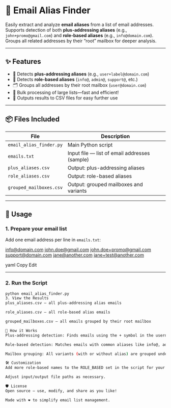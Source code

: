 # 📧 Email Alias Finder

Easily extract and analyze **email aliases** from a list of email addresses.  
Supports detection of both **plus-addressing aliases** (e.g., `john+promo@gmail.com`) and **role-based aliases** (e.g., `info@domain.com`).  
Groups all related addresses by their “root” mailbox for deeper analysis.

---

## ✨ Features

- 🔎 Detects **plus-addressing aliases** (e.g., `user+label@domain.com`)
- 📧 Detects **role-based aliases** (`info@`, `admin@`, `support@`, etc.)
- 🗂 Groups all addresses by their root mailbox (`user@domain.com`)
- 🚀 Bulk processing of large lists—fast and efficient!
- 📝 Outputs results to CSV files for easy further use

---

## 📦 Files Included

| File                     | Description                                   |
|--------------------------|-----------------------------------------------|
| `email_alias_finder.py`  | Main Python script                            |
| `emails.txt`             | Input file — list of email addresses (sample) |
| `plus_aliases.csv`       | Output: plus-addressing aliases               |
| `role_aliases.csv`       | Output: role-based aliases                    |
| `grouped_mailboxes.csv`  | Output: grouped mailboxes and variants        |

---

## 🏃 Usage

### 1. Prepare your email list

Add one email address per line in `emails.txt`:

info@domain.com
john.doe@gmail.com
john.doe+promo@gmail.com
support@domain.com
jane@another.com
jane+test@another.com

yaml
Copy
Edit

---

### 2. Run the Script

```bash
python email_alias_finder.py
3. View the Results
plus_aliases.csv — all plus-addressing alias emails

role_aliases.csv — all role-based alias emails

grouped_mailboxes.csv — all emails grouped by their root mailbox

🧠 How it Works
Plus-addressing detection: Finds emails using the + symbol in the username.

Role-based detection: Matches emails with common aliases like info@, admin@, etc.

Mailbox grouping: All variants (with or without alias) are grouped under the main mailbox.

🛠️ Customization
Add more role-based names to the ROLE_BASED set in the script for your organization’s needs.

Adjust input/output file paths as necessary.

🛡️ License
Open source — use, modify, and share as you like!

Made with ❤️ to simplify email list management.